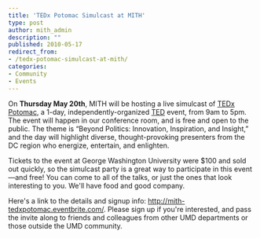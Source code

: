 ```yaml
---
title: 'TEDx Potomac Simulcast at MITH'
type: post
author: mith_admin
description: ""
published: 2010-05-17
redirect_from: 
- /tedx-potomac-simulcast-at-mith/
categories:
- Community
- Events
---
```

On **Thursday May 20th**, MITH will be hosting a live simulcast of [TEDx Potomac](http://www.tedxpotomac.com/), a 1-day, independently-organized [TED](http://www.ted.com/talks) event, from 9am to 5pm. The event will happen in our conference room, and is free and open to the public. The theme is “Beyond Politics: Innovation, Inspiration, and Insight,” and the day will highlight diverse, thought-provoking presenters from the DC region who energize, entertain, and enlighten.

Tickets to the event at George Washington University were \$100 and sold out quickly, so the simulcast party is a great way to participate in this event—and free! You can come to all of the talks, or just the ones that look interesting to you. We'll have food and good company.

Here's a link to the details and signup info: <http://mith-tedxpotomac.eventbrite.com/>. Please sign up if you're interested, and pass the invite along to friends and colleagues from other UMD departments or those outside the UMD community.
